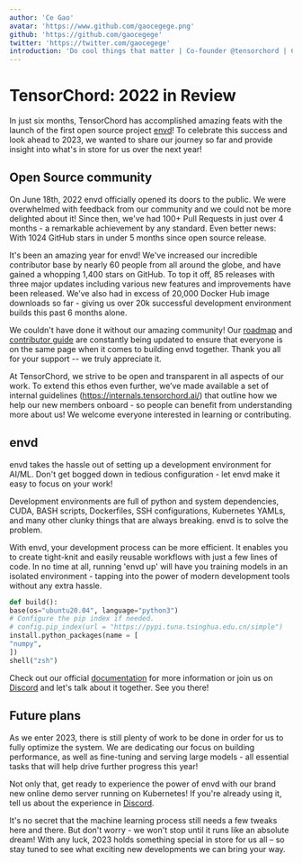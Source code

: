 ```yaml
---
author: 'Ce Gao'
avatar: 'https://www.github.com/gaocegege.png'
github: 'https://github.com/gaocegege'
twitter: 'https://twitter.com/gaocegege'
introduction: 'Do cool things that matter | Co-founder @tensorchord | Co-chair @kubeflow | ex-@Tencent, @bytedance, @caicloud'
---
```


# TensorChord: 2022 in Review

In just six months, TensorChord has accomplished amazing feats with the launch of the first open source project [envd](https://github.com/tensorchord/envd)! To celebrate this success and look ahead to 2023, we wanted to share our journey so far and provide insight into what's in store for us over the next year!

## Open Source community

On June 18th, 2022 envd officially opened its doors to the public. We were overwhelmed with feedback from our community and we could not be more delighted about it! Since then, we've had 100+ Pull Requests in just over 4 months - a remarkable achievement by any standard. Even better news: With 1024 GitHub stars in under 5 months since open source release.

It's been an amazing year for envd! We've increased our incredible contributor base by nearly 60 people from all around the globe, and have gained a whopping 1,400 stars on GitHub. To top it off, 85 releases with three major updates including various new features and improvements have been released. We’ve also had in excess of 20,000 Docker Hub image downloads so far - giving us over 20k successful development environment builds this past 6 months alone.

We couldn't have done it without our amazing community! Our [roadmap](https://envd.tensorchord.ai/community/roadmap.html) and [contributor guide](https://envd.tensorchord.ai/community/contributing.html) are constantly being updated to ensure that everyone is on the same page when it comes to building envd together. Thank you all for your support -- we truly appreciate it.

At TensorChord, we strive to be open and transparent in all aspects of our work. To extend this ethos even further, we’ve made available a set of internal guidelines (https://internals.tensorchord.ai/) that outline how we help our new members onboard -  so people can benefit from understanding more about us! We welcome everyone interested in learning or contributing.

## envd

envd takes the hassle out of setting up a development environment for AI/ML.  Don't get bogged down in tedious configuration - let envd make it easy to focus on your work!

Development environments are full of python and system dependencies, CUDA, BASH scripts, Dockerfiles, SSH configurations, Kubernetes YAMLs, and many other clunky things that are always breaking. envd is to solve the problem.

With envd, your development process can be more efficient. It enables you to create tight-knit and easily reusable workflows with just a few lines of code. In no time at all, running 'envd up' will have you training models in an isolated environment - tapping into the power of modern development tools without any extra hassle.

```python
def build():
base(os="ubuntu20.04", language="python3")
# Configure the pip index if needed.
# config.pip_index(url = "https://pypi.tuna.tsinghua.edu.cn/simple")
install.python_packages(name = [
"numpy",
])
shell("zsh")
```

Check out our official [documentation](https://envd.tensorchord.ai/) for more information or join us on [Discord](https://discord.gg/KqswhpVgdU) and let's talk about it together. See you there!

## Future plans

As we enter 2023, there is still plenty of work to be done in order for us to fully optimize the system. We are dedicating our focus on building performance, as well as fine-tuning and serving large models - all essential tasks that will help drive further progress this year!

Not only that, get ready to experience the power of envd with our brand new online demo server running on Kubernetes! If you're already using it, tell us about the experience in [Discord](https://discord.gg/KqswhpVgdU).

It's no secret that the machine learning process still needs a few tweaks here and there.  But don't worry - we won't stop until it runs like an absolute dream!  With any luck, 2023 holds something special in store for us all – so stay tuned to see what exciting new developments we can bring your way.